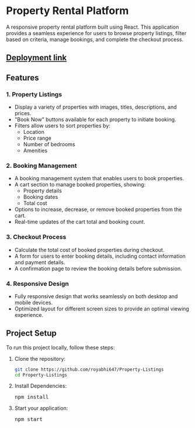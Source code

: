 # Property Rental Platform

A responsive property rental platform built using React. This application provides a seamless experience for users to browse property listings, filter based on criteria, manage bookings, and complete the checkout process.

## [Deployment link](https://property-listings-lovat.vercel.app/)

## Features

### 1. Property Listings

- Display a variety of properties with images, titles, descriptions, and prices.
- "Book Now" buttons available for each property to initiate booking.
- Filters allow users to sort properties by:
  - Location
  - Price range
  - Number of bedrooms
  - Amenities

### 2. Booking Management

- A booking management system that enables users to book properties.
- A cart section to manage booked properties, showing:
  - Property details
  - Booking dates
  - Total cost
- Options to increase, decrease, or remove booked properties from the cart.
- Real-time updates of the cart total and booking count.

### 3. Checkout Process

- Calculate the total cost of booked properties during checkout.
- A form for users to enter booking details, including contact information and payment details.
- A confirmation page to review the booking details before submission.

### 4. Responsive Design

- Fully responsive design that works seamlessly on both desktop and mobile devices.
- Optimized layout for different screen sizes to provide an optimal viewing experience.

## Project Setup

To run this project locally, follow these steps:

1. Clone the repository:

   ```bash
   git clone https://github.com/royabhi647/Property-Listings
   cd Property-Listings
   ```

2. Install Dependencies:
   <pre>npm install</pre>

3. Start your application:
   <pre>npm start</pre>
